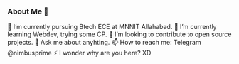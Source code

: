 ### About Me 👋


🔭 I’m currently pursuing Btech ECE at MNNIT Allahabad.
 🌱 I’m currently learning Webdev, trying some CP.
 👯 I’m looking to contribute to open source projects.
 💬 Ask me about anyhting.
 📫 How to reach me: Telegram @nimbusprime
 ⚡ I wonder why are you here? XD
